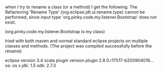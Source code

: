 when I try to rename a class (or a method) I get the following:
The Refactoring 'Rename Type' (org.eclipse.jdt.ui.rename.type) cannot be performed, since input type 'org.pinky.code.my.listener.Bootstrap' does not exist.

(org.pinky.code.my.listener.Bootstrap is my class)


tried with both maven and normal standard eclipse projects on multiple classes and methods. (The project was compiled successfully before the rename)

eclipse version 3.4
scala plugin version plugin 2.8.0.r17517-b200904016...
os: os x
jdk: 1.5
sdk: 2.7.3

